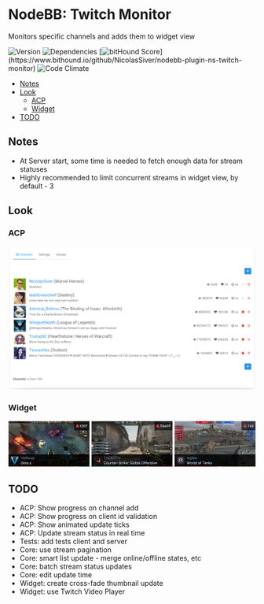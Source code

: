 # NodeBB: Twitch Monitor
Monitors specific channels and adds them to widget view

![Version](https://img.shields.io/npm/v/nodebb-plugin-ns-twitch-monitor.svg)
![Dependencies](https://david-dm.org/NicolasSiver/nodebb-plugin-ns-twitch-monitor.svg)
[![bitHound Score](https://www.bithound.io/github/NicolasSiver/nodebb-plugin-ns-twitch-monitor/badges/score.svg?)](https://www.bithound.io/github/NicolasSiver/nodebb-plugin-ns-twitch-monitor)
![Code Climate](https://img.shields.io/codeclimate/github/NicolasSiver/nodebb-plugin-ns-twitch-monitor.svg)

<!-- START doctoc generated TOC please keep comment here to allow auto update -->
<!-- DON'T EDIT THIS SECTION, INSTEAD RE-RUN doctoc TO UPDATE -->
 

- [Notes](#notes)
- [Look](#look)
  - [ACP](#acp)
  - [Widget](#widget)
- [TODO](#todo)

<!-- END doctoc generated TOC please keep comment here to allow auto update -->

## Notes

- At Server start, some time is needed to fetch enough data for stream statuses
- Highly recommended to limit concurrent streams in widget view, by default - 3

## Look

### ACP

![Admin Panel View](screenshot.png)

### Widget

![Horizontal Widget View](screenshot2.png)

## TODO

- ACP: Show progress on channel add
- ACP: Show progress on client id validation
- ACP: Show animated update ticks
- ACP: Update stream status in real time
- Tests: add tests client and server
- Core: use stream pagination
- Core: smart list update - merge online/offline states, etc
- Core: batch stream status updates
- Core: edit update time
- Widget: create cross-fade thumbnail update
- Widget: use Twitch Video Player
